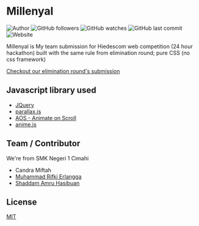 # Millenyal
![Author](https://img.shields.io/badge/made%20by-shaddamah-blue)
![GitHub followers](https://img.shields.io/github/followers/Shaddamah?style=social)
![GitHub watches](https://img.shields.io/github/stars/Shaddamah/webhiedescom-final-2019?style=social)
![GitHub last commit](https://img.shields.io/github/last-commit/Shaddamah/webhiedescom-final-2019)
![Website](https://img.shields.io/website?url=http%3A%2F%2Fshaddamah.github.io%2Fwebhiedescom-final-2019%2F)

Millenyal is My team submission for Hiedescom web competition (24 hour hackathon) built with the same rule from elimination round; pure CSS (no css framework)

[Checkout our elimination round's submission](https://github.com/Shaddamah/webhiedescom)

## Javascript library used
* [JQuery](https://jquery.com/)
* [parallax.js](https://matthew.wagerfield.com/parallax/)
* [AOS - Animate on Scroll](https://michalsnik.github.io/aos/)
* [anime.js](https://animejs.com/)

## Team / Contributor
We're from SMK Negeri 1 Cimahi
* Candra Miftah
* [Muhammad Rifki Erlangga](https://github.com/RifkiEr24)
* [Shaddam Amru Hasibuan](https://github.com/Shaddamah)

## License
[MIT](https://choosealicense.com/licenses/mit/)
